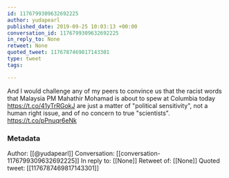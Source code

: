 ```yaml
---
id: 1176799309632692225
author: yudapearl
published_date: 2019-09-25 10:03:13 +00:00
conversation_id: 1176799309632692225
in_reply_to: None
retweet: None
quoted_tweet: 1176787469817143301
type: tweet
tags:

---
```


And I would challenge any of my peers to convince us that the racist words that Malaysia PM Mahathir Mohamad is about to spew at Columbia today 
https://t.co/41yTrRGokJ are just a matter of "political sensitivity", not a human right issue, and of no concern to true "scientists". https://t.co/pPnuqr6eNk

### Metadata

Author: [[@yudapearl]]
Conversation: [[conversation-1176799309632692225]]
In reply to: [[None]]
Retweet of: [[None]]
Quoted tweet: [[1176787469817143301]]
